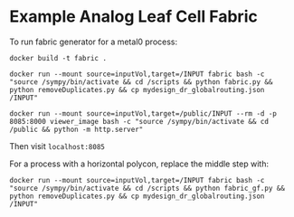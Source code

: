 # Example Analog Leaf Cell Fabric

To run fabric generator for a metal0 process:

````
docker build -t fabric .

docker run --mount source=inputVol,target=/INPUT fabric bash -c "source /sympy/bin/activate && cd /scripts && python fabric.py && python removeDuplicates.py && cp mydesign_dr_globalrouting.json /INPUT"

docker run --mount source=inputVol,target=/public/INPUT --rm -d -p 8085:8000 viewer_image bash -c "source /sympy/bin/activate && cd /public && python -m http.server"
````
Then visit `localhost:8085`

For a process with a horizontal polycon, replace the middle step with:
````
docker run --mount source=inputVol,target=/INPUT fabric bash -c "source /sympy/bin/activate && cd /scripts && python fabric_gf.py && python removeDuplicates.py && cp mydesign_dr_globalrouting.json /INPUT"
````

